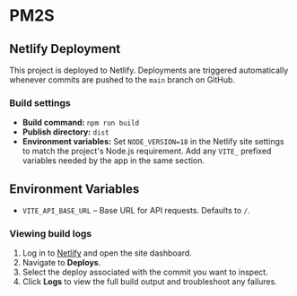 # PM2S

## Netlify Deployment

This project is deployed to Netlify. Deployments are triggered automatically whenever commits are pushed to the `main` branch on GitHub.

### Build settings
- **Build command:** `npm run build`
- **Publish directory:** `dist`
- **Environment variables:** Set `NODE_VERSION=18` in the Netlify site settings to match the project's Node.js requirement. Add any `VITE_` prefixed variables needed by the app in the same section.

## Environment Variables

- `VITE_API_BASE_URL` – Base URL for API requests. Defaults to `/`.

### Viewing build logs
1. Log in to [Netlify](https://app.netlify.com) and open the site dashboard.
2. Navigate to **Deploys**.
3. Select the deploy associated with the commit you want to inspect.
4. Click **Logs** to view the full build output and troubleshoot any failures.

